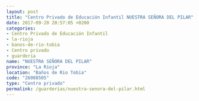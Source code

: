 ```yaml
---
layout: post
title: "Centro Privado de Educación Infantil NUESTRA SEÑORA DEL PILAR"
date: 2017-09-20 20:57:05 +0200
categories:
- Centro Privado de Educación Infantil
- la-rioja
- banos-de-rio-tobia
- Centro privado
- guarderia
name: "NUESTRA SEÑORA DEL PILAR"
province: "La Rioja"
location: "Baños de Rio Tobia"
code: "26008505"
type: "Centro privado"
permalink: /guarderias/nuestra-senora-del-pilar.html
---
```

